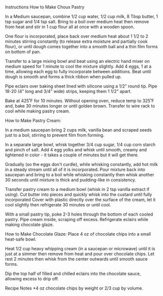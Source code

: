 Instructions
How to Make Choux Pastry

In a Medium saucepan, combine 1/2 cup water, 1/2 cup milk, 8 Tbsp butter, 1 tsp sugar and 1/4 tsp salt. Bring to a boil over medium heat then remove from heat and stir in 1 cup flour all at once with a wooden spoon.

One flour is incorporated, place back over medium heat about 1 1/2 to 2 minutes stirring constantly (to release extra moisture and partially cook flour), or until dough comes together into a smooth ball and a thin film forms on bottom of pan.

Transfer to a large mixing bowl and beat using an electric hand mixer on medium speed for 1 minute to cool the mixture slightly. Add 4 eggs, 1 at a time, allowing each egg to fully incorporate between additions. Beat until dough is smooth and forms a thick ribbon when pulled up. 

Pipe eclairs over baking sheet lined with silicone using a 1/2” round tip. Pipe 18-20 (4” long and 3/4” wide) strips, keeping them 1 1/2" apart.

Bake at 425˚F for 10 minutes. Without opening oven, reduce temp to 325˚F and, bake 30 minutes longer or until golden brown. Transfer to wire rack to cool while making pastry cream.

How to Make Pastry Cream:

In a medium saucepan bring 2 cups milk, vanilla bean and scraped seeds just to a boil, stirring to prevent film from forming.

In a separate large bowl, whisk together 3/4 cup sugar, 1/4 cup corn starch and pinch of salt. Add 4 egg yolks and whisk until smooth, creamy and lightened in color - it takes a couple of minutes but it will get there. 

Gradually (so the eggs don't curdle), while whisking constantly, add hot milk in a steady stream until all of it is incorporated. Pour mixture back into saucepan and bring to a boil while whisking constantly then whisk another 30 seconds until mixture is thick and pudding-like in consistency.

Transfer pastry cream to a medium bowl (whisk in 2 tsp vanilla extract if using). Cut butter into pieces and quickly whisk into the custard until fully incorporated Cover with plastic directly over the surface of the cream, let it cool slightly then refrigerate 30 minutes or until cool. 

With a small pastry tip, poke 2-3 holes through the bottom of each cooled pastry. Pipe cream inside, scraping off excess. Refrigerate eclairs while making chocolate glaze.

How to Make Chocolate Glaze:
Place 4 oz of chocolate chips into a small heat-safe bowl. 

Heat 1/2 cup heavy whipping cream (in a saucepan or microwave) until it is just at a simmer then remove from heat and pour over chocolate chips. Let rest 2 minutes then whisk from the center outwards until smooth sauce forms. 

Dip the top half of filled and chilled eclairs into the chocolate sauce, allowing excess to drip off.

Recipe Notes
*4 oz chocolate chips by weight or 2/3 cup by volume.